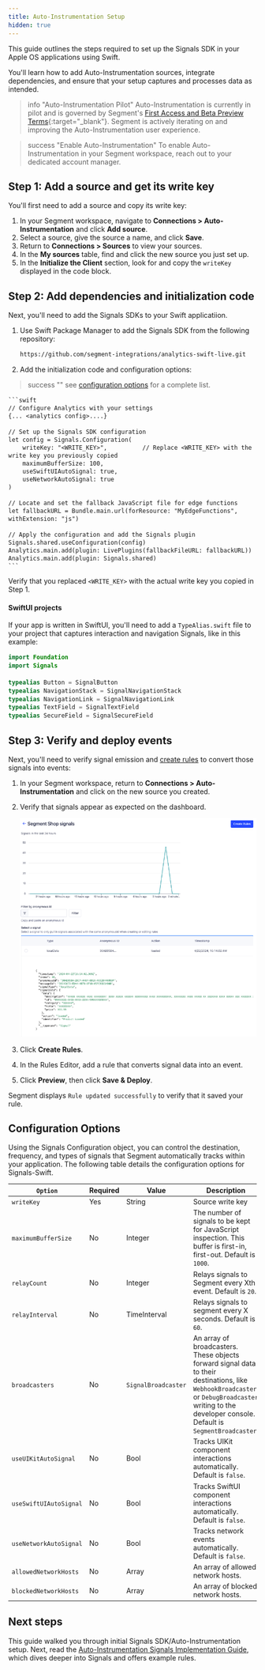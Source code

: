 ```yaml
---
title: Auto-Instrumentation Setup
hidden: true
---
```


This guide outlines the steps required to set up the Signals SDK in your Apple OS applications using Swift. 

You'll learn how to add Auto-Instrumentation sources, integrate dependencies, and ensure that your setup captures and processes data as intended.  

> info "Auto-Instrumentation Pilot"
> Auto-Instrumentation is currently in pilot and is governed by Segment's [First Access and Beta Preview Terms](https://www.twilio.com/en-us/legal/tos){:target="_blank"}. Segment is actively iterating on and improving the Auto-Instrumentation user experience.

> success "Enable Auto-Instrumentation"
> To enable Auto-Instrumentation in your Segment workspace, reach out to your dedicated account manager.

## Step 1: Add a source and get its write key

You'll first need to add a source and copy its write key: 

1. In your Segment workspace, navigate to **Connections > Auto-Instrumentation** and click **Add source**.
2. Select a source, give the source a name, and click **Save**.
3. Return to **Connections > Sources** to view your sources. 
4. In the **My sources** table, find and click the new source you just set up.
5. In the **Initialize the Client** section, look for and copy the `writeKey` displayed in the code block. 

## Step 2: Add dependencies and initialization code

Next, you'll need to add the Signals SDKs to your Swift applicatiion.

1. Use Swift Package Manager to add the Signals SDK from the following repository:

    ```zsh
    https://github.com/segment-integrations/analytics-swift-live.git
    ```

2. Add the initialization code and configuration options:

> success ""
> see [configuration options](#configuration-options) for a complete list.

    ```swift
    // Configure Analytics with your settings
    {... <analytics config>....} 

    // Set up the Signals SDK configuration
    let config = Signals.Configuration(
        writeKey: "<WRITE_KEY>",          // Replace <WRITE_KEY> with the write key you previously copied
        maximumBufferSize: 100,
        useSwiftUIAutoSignal: true,
        useNetworkAutoSignal: true
    )

    // Locate and set the fallback JavaScript file for edge functions
    let fallbackURL = Bundle.main.url(forResource: "MyEdgeFunctions", withExtension: "js")

    // Apply the configuration and add the Signals plugin
    Signals.shared.useConfiguration(config)
    Analytics.main.add(plugin: LivePlugins(fallbackFileURL: fallbackURL))
    Analytics.main.add(plugin: Signals.shared)
    ```

Verify that you replaced `<WRITE_KEY>` with the actual write key you copied in Step 1.

#### SwiftUI projects

If your app is written in SwiftUI, you'll need to add a `TypeAlias.swift` file to your project that captures interaction and navigation Signals, like in this example:

```swift
import Foundation
import Signals

typealias Button = SignalButton
typealias NavigationStack = SignalNavigationStack
typealias NavigationLink = SignalNavigationLink
typealias TextField = SignalTextField
typealias SecureField = SignalSecureField
```
## Step 3: Verify and deploy events

Next, you'll need to verify signal emission and [create rules](/docs/connections/auto-instrumentation/configuration/#example-rule-implementations) to convert those signals into events:

1. In your Segment workspace, return to **Connections > Auto-Instrumentation** and click on the new source you created. 
2. Verify that signals appear as expected on the dashboard.

    ![Signals successfully appearing in the Segment UI](images/autoinstrumentation_signals.png "Signals successfully appearing in the Segment UI")

3. Click **Create Rules**.
4. In the Rules Editor, add a rule that converts signal data into an event.
5. Click **Preview**, then click **Save & Deploy**.

Segment displays `Rule updated successfully` to verify that it saved your rule.

## Configuration Options

Using the Signals Configuration object, you can control the destination, frequency, and types of signals that Segment automatically tracks within your application. The following table details the configuration options for Signals-Swift.

| `Option`               | Required | Value                      | Description                                                                                                                                                                                            |
| ---------------------- | -------- | -------------------------- | ------------------------------------------------------------------------------------------------------------------------------------------------------------------------------------------------------ |
| `writeKey`             | Yes      | String                     | Source write key                                                                                                                                                                                       |
| `maximumBufferSize`    | No       | Integer                    | The number of signals to be kept for JavaScript inspection. This buffer is first-in, first-out. Default is `1000`.                                                                                     |
| `relayCount`           | No       | Integer                    | Relays signals to Segment every Xth event. Default is `20`.                                                                                                                                            |
| `relayInterval`        | No       | TimeInterval  | Relays signals to segment every X seconds. Default is `60`.                                                                                                                                            |
| `broadcasters`         | No       | `SignalBroadcaster`        | An array of broadcasters. These objects forward signal data to their destinations, like `WebhookBroadcaster` or  `DebugBroadcaster` writing to the developer console. Default is `SegmentBroadcaster`. |
| `useUIKitAutoSignal`   | No       | Bool                       | Tracks UIKit component interactions automatically. Default is `false`.                                                                                                                                 |
| `useSwiftUIAutoSignal` | No       | Bool                       | Tracks SwiftUI component interactions automatically. Default is `false`.                                                                                                                               |
| `useNetworkAutoSignal` | No       | Bool                       | Tracks network events automatically. Default is `false`.                                                                                                                                               |
| `allowedNetworkHosts`  | No       | Array                      | An array of allowed network hosts.                                                                                                                                                                     |
| `blockedNetworkHosts`  | No       | Array                      | An array of blocked network hosts.                                                                                                                                                

## Next steps

This guide walked you through initial Signals SDK/Auto-Instrumentation setup. Next, read the [Auto-Instrumentation Signals Implementation Guide](/docs/connections/auto-instrumentation/configuration/), which dives deeper into Signals and offers example rules. 
